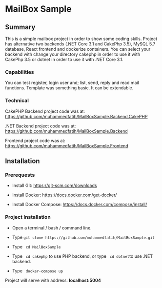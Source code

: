 # MailBox Sample

## Summary

This is a simple mailbox project in order to show some coding skills. Project has alternative two backends (.NET Core 3.1 and CakePhp 3.5), MySQL 5.7 database, React frontend and dockerize containers. You can select your backend with change your directory cakephp in order to use it with CakePhp 3.5 or dotnet in order to use it with .NET Core 3.1.

### Capabilities

You can test register, login user and; list, send, reply and read mail functions. Template was something basic. It can be extendable.

### Technical

CakePHP Backend project code was at: https://github.com/muhammedfatih/MailBoxSample.Backend.CakePHP

.NET Backend project code was at: https://github.com/muhammedfatih/MailBoxSample.Backend

Frontend project code was at: https://github.com/muhammedfatih/MailBoxSample.Frontend

## Installation

### Prerequests

* Install Git: https://git-scm.com/downloads

* Install Docker: https://docs.docker.com/get-docker/

* Install Docker Compose: https://docs.docker.com/compose/install/

### Project Installation

* Open a terminal / bash / command line.

* Type ```git clone https://github.com/muhammedfatih/MailBoxSample.git```

* Type ``` cd MailBoxSample```

* Type ``` cd cakephp``` to use PHP backend, or type ``` cd dotnet```to use .NET backend.

* Type ``` docker-compose up``` 

Project will serve with address: **localhost:5004**
